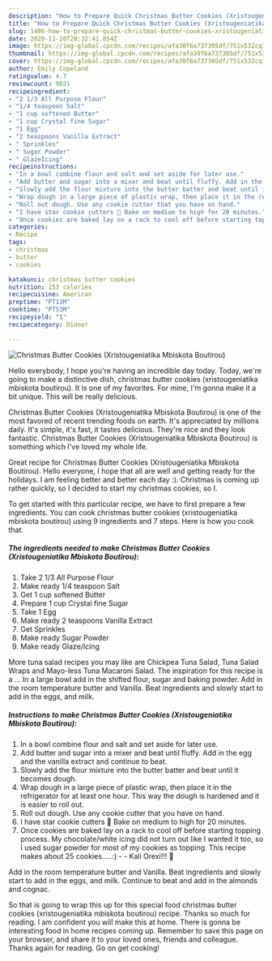 ```yaml
---
description: "How to Prepare Quick Christmas Butter Cookies (Xristougeniatika Mbiskota Boutirou)"
title: "How to Prepare Quick Christmas Butter Cookies (Xristougeniatika Mbiskota Boutirou)"
slug: 1406-how-to-prepare-quick-christmas-butter-cookies-xristougeniatika-mbiskota-boutirou
date: 2020-11-20T20:32:41.854Z
image: https://img-global.cpcdn.com/recipes/afa30f6a737305df/751x532cq70/christmas-butter-cookies-xristougeniatika-mbiskota-boutirou-recipe-main-photo.jpg
thumbnail: https://img-global.cpcdn.com/recipes/afa30f6a737305df/751x532cq70/christmas-butter-cookies-xristougeniatika-mbiskota-boutirou-recipe-main-photo.jpg
cover: https://img-global.cpcdn.com/recipes/afa30f6a737305df/751x532cq70/christmas-butter-cookies-xristougeniatika-mbiskota-boutirou-recipe-main-photo.jpg
author: Emily Copeland
ratingvalue: 4.7
reviewcount: 9021
recipeingredient:
- "2 1/3 All Purpose Flour"
- "1/4 teaspoon Salt"
- "1 cup softened Butter"
- "1 cup Crystal fine Sugar"
- "1 Egg"
- "2 teaspoons Vanilla Extract"
- " Sprinkles"
- " Sugar Powder"
- " GlazeIcing"
recipeinstructions:
- "In a bowl combine flour and salt and set aside for later use."
- "Add butter and sugar into a mixer and beat until fluffy. Add in the egg and the vanilla extract and continue to beat."
- "Slowly add the flour mixture into the butter batter and beat until it becomes dough."
- "Wrap dough in a large piece of plastic wrap, then place it in the refrigerator for at least one hour. This way the dough is hardened and it is easier to roll out."
- "Roll out dough. Use any cookie cutter that you have on hand."
- "I have star cookie cutters 🙂 Bake on medium to high for 20 minutes."
- "Once cookies are baked lay on a rack to cool off before starting topping process. My chocolate/white icing did not turn out like I wanted it too, so I used sugar powder for most of my cookies as topping. This recipe makes about 25 cookies…..:)  Kali Orexi!!! 🙂"
categories:
- Recipe
tags:
- christmas
- butter
- cookies

katakunci: christmas butter cookies 
nutrition: 153 calories
recipecuisine: American
preptime: "PT13M"
cooktime: "PT53M"
recipeyield: "1"
recipecategory: Dinner

---
```



![Christmas Butter Cookies (Xristougeniatika Mbiskota Boutirou)](https://img-global.cpcdn.com/recipes/afa30f6a737305df/751x532cq70/christmas-butter-cookies-xristougeniatika-mbiskota-boutirou-recipe-main-photo.jpg)

Hello everybody, I hope you're having an incredible day today. Today, we're going to make a distinctive dish, christmas butter cookies (xristougeniatika mbiskota boutirou). It is one of my favorites. For mine, I'm gonna make it a bit unique. This will be really delicious.

Christmas Butter Cookies (Xristougeniatika Mbiskota Boutirou) is one of the most favored of recent trending foods on earth. It's appreciated by millions daily. It's simple, it's fast, it tastes delicious. They're nice and they look fantastic. Christmas Butter Cookies (Xristougeniatika Mbiskota Boutirou) is something which I've loved my whole life.

Great recipe for Christmas Butter Cookies (Xristougeniatika Mbiskota Boutirou). Hello everyone, I hope that all are well and getting ready for the holidays. I am feeling better and better each day :). Christmas is coming up rather quickly, so I decided to start my christmas cookies, so I.


To get started with this particular recipe, we have to first prepare a few ingredients. You can cook christmas butter cookies (xristougeniatika mbiskota boutirou) using 9 ingredients and 7 steps. Here is how you cook that.

<!--inarticleads1-->

##### The ingredients needed to make Christmas Butter Cookies (Xristougeniatika Mbiskota Boutirou):

1. Take 2 1/3 All Purpose Flour
1. Make ready 1/4 teaspoon Salt
1. Get 1 cup softened Butter
1. Prepare 1 cup Crystal fine Sugar
1. Take 1 Egg
1. Make ready 2 teaspoons Vanilla Extract
1. Get  Sprinkles
1. Make ready  Sugar Powder
1. Make ready  Glaze/Icing


More tuna salad recipes you may like are Chickpea Tuna Salad, Tuna Salad Wraps and Mayo-less Tuna Macaroni Salad. The inspiration for this recipe is a … In a large bowl add in the shifted flour, sugar and baking powder. Add in the room temperature butter and Vanilla. Beat ingredients and slowly start to add in the eggs, and milk. 

<!--inarticleads2-->

##### Instructions to make Christmas Butter Cookies (Xristougeniatika Mbiskota Boutirou):

1. In a bowl combine flour and salt and set aside for later use.
1. Add butter and sugar into a mixer and beat until fluffy. Add in the egg and the vanilla extract and continue to beat.
1. Slowly add the flour mixture into the butter batter and beat until it becomes dough.
1. Wrap dough in a large piece of plastic wrap, then place it in the refrigerator for at least one hour. This way the dough is hardened and it is easier to roll out.
1. Roll out dough. Use any cookie cutter that you have on hand.
1. I have star cookie cutters 🙂 Bake on medium to high for 20 minutes.
1. Once cookies are baked lay on a rack to cool off before starting topping process. My chocolate/white icing did not turn out like I wanted it too, so I used sugar powder for most of my cookies as topping. This recipe makes about 25 cookies…..:) -  - Kali Orexi!!! 🙂


Add in the room temperature butter and Vanilla. Beat ingredients and slowly start to add in the eggs, and milk. Continue to beat and add in the almonds and cognac. 

So that is going to wrap this up for this special food christmas butter cookies (xristougeniatika mbiskota boutirou) recipe. Thanks so much for reading. I am confident you will make this at home. There is gonna be interesting food in home recipes coming up. Remember to save this page on your browser, and share it to your loved ones, friends and colleague. Thanks again for reading. Go on get cooking!
